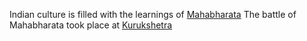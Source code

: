 Indian culture is filled with the learnings of [Mahabharata](https://www.hotstar.com/tv/mahabharat/s-28)
The battle of Mahabharata took place at [Kurukshetra](https://en.wikipedia.org/wiki/Kurukshetra_War)
